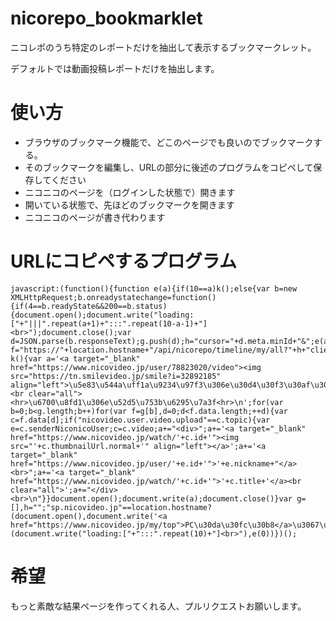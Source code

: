 # nicorepo_bookmarklet
ニコレポのうち特定のレポートだけを抽出して表示するブックマークレット。

デフォルトでは動画投稿レポートだけを抽出します。

# 使い方
- ブラウザのブックマーク機能で、どこのページでも良いのでブックマークする。
- そのブックマークを編集し、URLの部分に後述のプログラムをコピペして保存してください
- ニコニコのページを（ログインした状態で）開きます
- 開いている状態で、先ほどのブックマークを開きます
- ニコニコのページが書き代わります

# URLにコピペするプログラム
```
javascript:(function(){function e(a){if(10==a)k();else{var b=new XMLHttpRequest;b.onreadystatechange=function(){if(4==b.readyState&&200==b.status){document.open();document.write("loading:["+"|||".repeat(a+1)+":::".repeat(10-a-1)+"]<br>");document.close();var d=JSON.parse(b.responseText);g.push(d);h="cursor="+d.meta.minId+"&";e(a+1)}};var f="https://"+location.hostname+"/api/nicorepo/timeline/my/all?"+h+"client_app=pc_myrepo&_="+Date.now();b.open("GET",f);b.send()}}function k(){var a='<a target="_blank" href="https://www.nicovideo.jp/user/78823020/video"><img src="https://tn.smilevideo.jp/smile?i=32892185" align="left">\u5e83\u544a\uff1a\u9234\u97f3\u306e\u30d4\u30f3\u30af\u306a\u30dc\u30a4\u30ed\u52d5\u753b\u4e00\u89a7\u306f\u3053\u3061\u3089</a><br clear="all"><hr>\u6700\u8fd1\u306e\u52d5\u753b\u6295\u7a3f<hr>\n';for(var b=0;b<g.length;b++)for(var f=g[b],d=0;d<f.data.length;++d){var c=f.data[d];if("nicovideo.user.video.upload"==c.topic){var e=c.senderNiconicoUser;c=c.video;a+="<div>";a+='<a target="_blank" href="https://www.nicovideo.jp/watch/'+c.id+'"><img src="'+c.thumbnailUrl.normal+'" align="left"></a>';a+='<a target="_blank" href="https://www.nicovideo.jp/user/'+e.id+'">'+e.nickname+"</a><br>";a+='<a target="_blank" href="https://www.nicovideo.jp/watch/'+c.id+'">'+c.title+'</a><br clear="all">';a+="</div><br>\n"}}document.open();document.write(a);document.close()}var g=[],h="";"sp.nicovideo.jp"==location.hostname?(document.open(),document.write('<a href="https://www.nicovideo.jp/my/top">PC\u30da\u30fc\u30b8</a>\u3067\u5b9f\u884c\u3057\u3066\u304f\u3060\u3055\u3044</a>'),document.close()):(document.write("loading:["+":::".repeat(10)+"]<br>"),e(0))})();
```
# 希望
もっと素敵な結果ページを作ってくれる人、プルリクエストお願いします。

